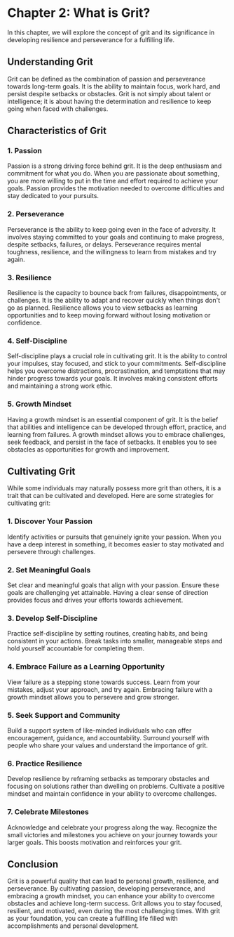 Chapter 2: What is Grit?
========================

In this chapter, we will explore the concept of grit and its significance in developing resilience and perseverance for a fulfilling life.

Understanding Grit
------------------

Grit can be defined as the combination of passion and perseverance towards long-term goals. It is the ability to maintain focus, work hard, and persist despite setbacks or obstacles. Grit is not simply about talent or intelligence; it is about having the determination and resilience to keep going when faced with challenges.

Characteristics of Grit
-----------------------

### 1. Passion

Passion is a strong driving force behind grit. It is the deep enthusiasm and commitment for what you do. When you are passionate about something, you are more willing to put in the time and effort required to achieve your goals. Passion provides the motivation needed to overcome difficulties and stay dedicated to your pursuits.

### 2. Perseverance

Perseverance is the ability to keep going even in the face of adversity. It involves staying committed to your goals and continuing to make progress, despite setbacks, failures, or delays. Perseverance requires mental toughness, resilience, and the willingness to learn from mistakes and try again.

### 3. Resilience

Resilience is the capacity to bounce back from failures, disappointments, or challenges. It is the ability to adapt and recover quickly when things don't go as planned. Resilience allows you to view setbacks as learning opportunities and to keep moving forward without losing motivation or confidence.

### 4. Self-Discipline

Self-discipline plays a crucial role in cultivating grit. It is the ability to control your impulses, stay focused, and stick to your commitments. Self-discipline helps you overcome distractions, procrastination, and temptations that may hinder progress towards your goals. It involves making consistent efforts and maintaining a strong work ethic.

### 5. Growth Mindset

Having a growth mindset is an essential component of grit. It is the belief that abilities and intelligence can be developed through effort, practice, and learning from failures. A growth mindset allows you to embrace challenges, seek feedback, and persist in the face of setbacks. It enables you to see obstacles as opportunities for growth and improvement.

Cultivating Grit
----------------

While some individuals may naturally possess more grit than others, it is a trait that can be cultivated and developed. Here are some strategies for cultivating grit:

### 1. Discover Your Passion

Identify activities or pursuits that genuinely ignite your passion. When you have a deep interest in something, it becomes easier to stay motivated and persevere through challenges.

### 2. Set Meaningful Goals

Set clear and meaningful goals that align with your passion. Ensure these goals are challenging yet attainable. Having a clear sense of direction provides focus and drives your efforts towards achievement.

### 3. Develop Self-Discipline

Practice self-discipline by setting routines, creating habits, and being consistent in your actions. Break tasks into smaller, manageable steps and hold yourself accountable for completing them.

### 4. Embrace Failure as a Learning Opportunity

View failure as a stepping stone towards success. Learn from your mistakes, adjust your approach, and try again. Embracing failure with a growth mindset allows you to persevere and grow stronger.

### 5. Seek Support and Community

Build a support system of like-minded individuals who can offer encouragement, guidance, and accountability. Surround yourself with people who share your values and understand the importance of grit.

### 6. Practice Resilience

Develop resilience by reframing setbacks as temporary obstacles and focusing on solutions rather than dwelling on problems. Cultivate a positive mindset and maintain confidence in your ability to overcome challenges.

### 7. Celebrate Milestones

Acknowledge and celebrate your progress along the way. Recognize the small victories and milestones you achieve on your journey towards your larger goals. This boosts motivation and reinforces your grit.

Conclusion
----------

Grit is a powerful quality that can lead to personal growth, resilience, and perseverance. By cultivating passion, developing perseverance, and embracing a growth mindset, you can enhance your ability to overcome obstacles and achieve long-term success. Grit allows you to stay focused, resilient, and motivated, even during the most challenging times. With grit as your foundation, you can create a fulfilling life filled with accomplishments and personal development.
